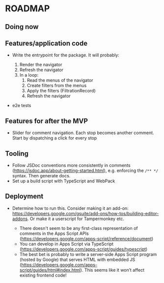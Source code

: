 # ROADMAP

## Doing now

## Features/application code

- Write the entrypoint for the package. It will probably:

  1. Render the navigator
  2. Refresh the navigator
  3. In a loop:
     1. Read the menus of the navigator
     2. Create filters from the menus
     3. Apply the filters (FiltrationRecord)
     4. Refresh the navigator

- e2e tests

## Features for after the MVP

- Slider for comment navigation. Each stop becomes another comment. Start by dispatching a click for every stop

## Tooling

- Follow JSDoc conventions more consistently in comments (https://jsdoc.app/about-getting-started.html), e.g. enforcing the `/** */` syntax. Then generate docs.
- Set up a build script with TypeScript and WebPack

## Deployment

- Determine how to run this. Consider making it an add-on: https://developers.google.com/gsuite/add-ons/how-tos/building-editor-addons. Or make it a userscript for Tampermonkey etc.

  - There doesn't seem to be any first-class representation of comments in the Apps Script APIs (https://developers.google.com/apps-script/reference/document)
  - You can develop in Apps Script via TypeScript (https://developers.google.com/apps-script/guides/typescript)
  - The best bet is probably to write a server-side Apps Script program (hosted by Google) that serves HTML with embedded JS (https://developers.google.com/apps-script/guides/html#index.html). This seems like it won’t affect existing frontend code!
